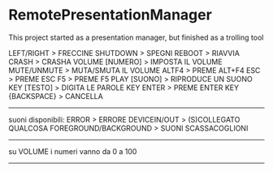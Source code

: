 # RemotePresentationManager
This project started as a presentation manager, but finished as a trolling tool

LEFT/RIGHT > FRECCINE
SHUTDOWN > SPEGNI
REBOOT > RIAVVIA
CRASH > CRASHA
VOLUME [NUMERO] > IMPOSTA IL VOLUME
MUTE/UNMUTE > MUTA/SMUTA IL VOLUME
ALTF4 > PREME ALT+F4
ESC > PREME ESC
F5 > PREME F5
PLAY [SUONO] > RIPRODUCE UN SUONO
KEY [TESTO] > DIGITA LE PAROLE
KEY ENTER > PREME ENTER
KEY {BACKSPACE} > CANCELLA

___________________
suoni disponibili: 
ERROR > ERRORE
DEVICEIN/OUT > (S)COLLEGATO QUALCOSA
FOREGROUND/BACKGROUND > SUONI SCASSACOGLIONI

___________________
su VOLUME i numeri vanno da 0 a 100
___________________
